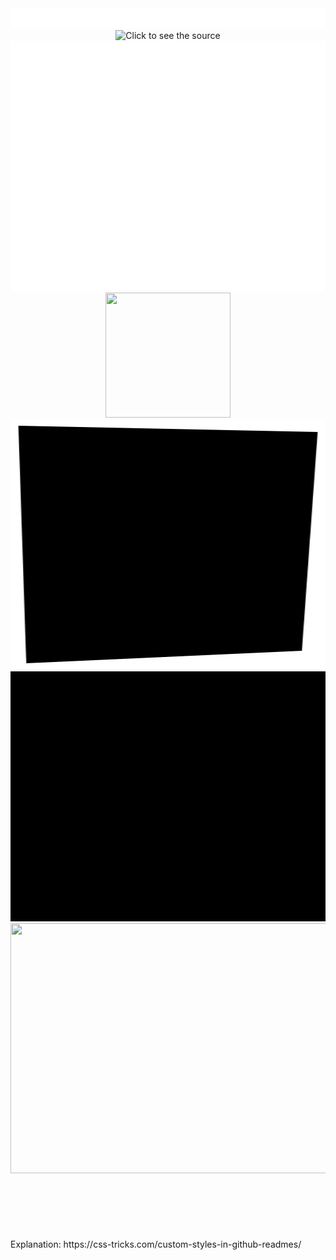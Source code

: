 <div align="center">

<img src="auto-dark.svg">

<br>
<img src="header.svg" width="800" height="400" alt="Click to see the source">
<img src="header-transparent.svg" width="800" height="400" alt="Click to see the source">
<br>

<img src="load_gif.svg" width="200" height="200">

<img src="scrollbar.svg" width="800" height="400">

<img src="anim-attr.svg" width="800" height="400">

<img src="iframe.svg" width="800" height="400">


</div>

<br>
<br>
<br>
<br>
<br>
<br>
Explanation: https://css-tricks.com/custom-styles-in-github-readmes/
